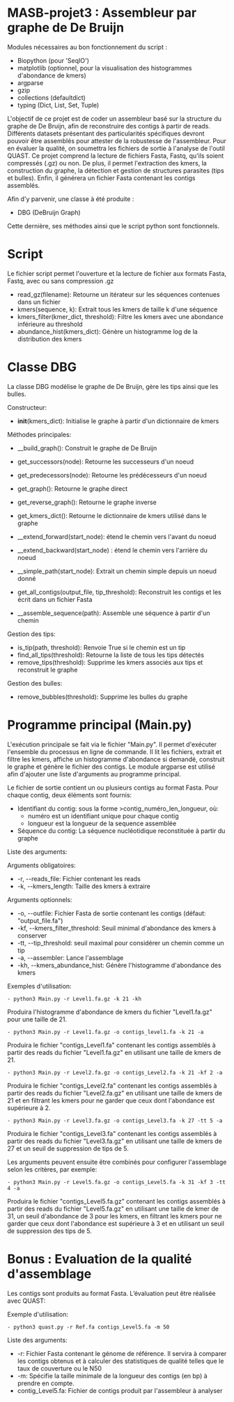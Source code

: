 # MASB-projet3 : Assembleur par graphe de De Bruijn

Modules nécessaires au bon fonctionnement du script :
- Biopython (pour 'SeqIO')
- matplotlib (optionnel, pour la visualisation des histogrammes d'abondance de kmers)
- argparse
- gzip
- collections (defaultdict)
- typing (Dict, List, Set, Tuple)

L'objectif de ce projet est de coder un assembleur basé sur la structure du graphe de De Bruijn, afin de reconstruire des contigs à partir de reads. Différents datasets présentant des particularités spécifiques devront pouvoir être assemblés pour attester de la robustesse de l'assembleur. Pour en évaluer la qualité, on soumettra les fichiers de sortie à l'analyse de l'outil QUAST. Ce projet comprend la lecture de fichiers Fasta, Fastq, qu'ils soient compressés (.gz) ou non. De plus, il permet l'extraction des kmers, la construction du graphe, la détection et gestion de structures parasites (tips et bulles). Enfin, il générera un fichier Fasta contenant les contigs assemblés.

Afin d'y parvenir, une classe à été produite :
- DBG (DeBruijn Graph)

Cette dernière, ses méthodes ainsi que le script python sont fonctionnels.

# Script

Le fichier script permet l'ouverture et la lecture de fichier aux formats Fasta, Fastq, avec ou sans compression .gz

- read_gz(filename): Retourne un itérateur sur les séquences contenues dans un fichier
- kmers(sequence, k): Extrait tous les kmers de taille k d'une séquence
- kmers_filter(kmer_dict, threshold): Filtre les kmers avec une abondance inférieure au threshold
- abundance_hist(kmers_dict): Génère un histogramme log de la distribution des kmers

# Classe DBG

La classe DBG modélise le graphe de De Bruijn, gère les tips ainsi que les bulles.

Constructeur:

- __init__(kmers_dict): Initialise le graphe à partir d'un dictionnaire de kmers

Méthodes principales:

- __build_graph(): Construit le graphe de De Bruijn
- get_successors(node): Retourne les successeurs d'un noeud

- get_predecessors(node): Retourne les prédécesseurs d'un noeud
- get_graph(): Retourne le graphe direct
- get_reverse_graph(): Retourne le graphe inverse
- get_kmers_dict(): Retourne le dictionnaire de kmers utilisé dans le graphe

- __extend_forward(start_node): étend le chemin vers l'avant du noeud 
- __extend_backward(start_node) : étend le chemin vers l'arrière du noeud 
- __simple_path(start_node): Extrait un chemin simple depuis un noeud donné

- get_all_contigs(output_file, tip_threshold): Reconstruit les contigs et les écrit dans un fichier Fasta
- __assemble_sequence(path): Assemble une séquence à partir d'un chemin

Gestion des tips:

- is_tip(path, threshold): Renvoie True si le chemin est un tip
- find_all_tips(threshold): Retourne la liste de tous les tips détectés
- remove_tips(threshold): Supprime les kmers associés aux tips et reconstruit le graphe

Gestion des bulles:

- remove_bubbles(threshold): Supprime les bulles du graphe

# Programme principal (Main.py)

L'exécution principale se fait via le fichier "Main.py". Il permet d'exécuter l'ensemble du processus en ligne de commande. Il lit les fichiers, extrait et filtre les kmers, affiche un histogramme d'abondance si demandé, construit le graphe et génère le fichier des contigs. Le module argparse est utilisé afin d'ajouter une liste d'arguments au programme principal.

Le fichier de sortie contient un ou plusieurs contigs au format Fasta. Pour chaque contig, deux éléments sont fournis:

- Identifiant du contig: sous la forme >contig_numéro_len_longueur, où:
    - numéro est un identifiant unique pour chaque contig
    - longueur est la longueur de la sequence assemblée
- Séquence du contig: La séquence nucléotidique reconstituée à partir du graphe

Liste des arguments:

Arguments obligatoires:

- -r, --reads_file: Fichier contenant les reads
- -k, --kmers_length: Taille des kmers à extraire

Arguments optionnels:

- -o, --outfile: Fichier Fasta de sortie contenant les contigs (défaut: "output_file.fa")
- -kf, --kmers_filter_threshold: Seuil minimal d'abondance des kmers à conserver
- -tt, --tip_threshold: seuil maximal pour considérer un chemin comme un tip
- -a, --assembler: Lance l'assemblage
- -kh, --kmers_abundance_hist: Génère l'histogramme d'abondance des kmers

Exemples d'utilisation:

    - python3 Main.py -r Level1.fa.gz -k 21 -kh
Produira l'histogramme d'abondance de kmers du fichier "Level1.fa.gz" pour une taille de 21.

    - python3 Main.py -r Level1.fa.gz -o contigs_level1.fa -k 21 -a
Produira le fichier "contigs_Level1.fa" contenant les contigs assemblés à partir des reads du fichier "Level1.fa.gz" en utilisant une taille de kmers de 21.

    - python3 Main.py -r Level2.fa.gz -o contigs_Level2.fa -k 21 -kf 2 -a
Produira le fichier "contigs_Level2.fa" contenant les contigs assemblés à partir des reads du fichier "Level2.fa.gz" en utilisant une taille de kmers de 21 et en filtrant les kmers pour ne garder que ceux dont l'abondance est supérieure à 2.

    - python3 Main.py -r Level3.fa.gz -o contigs_Level3.fa -k 27 -tt 5 -a
Produira le fichier "contigs_Level3.fa" contenant les contigs assemblés à partir des reads du fichier "Level3.fa.gz" en utilisant une taille de kmers de 27 et un seuil de suppression de tips de 5.

Les arguments peuvent ensuite être combinés pour configurer l'assemblage selon les critères, par exemple:

    - python3 Main.py -r Level5.fa.gz -o contigs_Level5.fa -k 31 -kf 3 -tt 4 -a
Produira le fichier "contigs_Level5.fa.gz" contenant les contigs assemblés à partir des reads du fichier "Level5.fa.gz" en utilisant une taille de kmer de 31, un seuil d'abondance de 3 pour les kmers, en filtrant les kmers pour ne garder que ceux dont l'abondance est supérieure à 3 et en utilisant un seuil de suppression des tips de 5.

# Bonus : Evaluation de la qualité d'assemblage

Les contigs sont produits au format Fasta. L’évaluation peut être réalisée avec QUAST:

Exemple d'utilisation:

    - python3 quast.py -r Ref.fa contigs_Level5.fa -m 50

Liste des arguments:

- -r: Fichier Fasta contenant le génome de référence. Il servira à comparer les contigs obtenus et à calculer des statistiques de qualité telles que le taux de couverture ou le N50
- -m: Spécifie la taille minimale de la longueur des contigs (en bp) à prendre en compte.
- contig_Level5.fa: Fichier de contigs produit par l'assembleur à analyser







